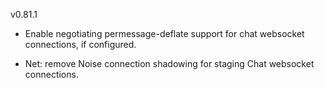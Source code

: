 v0.81.1

- Enable negotiating permessage-deflate support for chat websocket connections, if configured.

- Net: remove Noise connection shadowing for staging Chat websocket connections.
